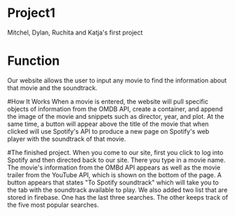 # Project1
Mitchel, Dylan, Ruchita and Katja's first project

# Function
Our website allows the user to input any movie to find the information about that movie and the soundtrack.

#How It Works
When a movie is entered, the website will pull specific objects of information from the OMDB API, create a container, and append the image of the movie and snippets such as director, year, and plot. At the same time, a button will appear above the title of the movie that when clicked will use Spotify's API to produce a new page on Spotify's web player with the soundtrack of that movie. 

#The finished project. 
When you come to our site, first you click to log into Spotify and then directed back to our site. There you type in a movie name.  The movie's information from the OMBd API appears as well as the movie trailer from the YouTube API, which is shown on the bottom of the page.  A button appears that states "To Spotify soundtrack" which will take you to the tab with the soundtrack available to play. We also added two list that are stored in firebase. One has the last three searches.  The other keeps track of the five most popular searches.
